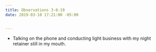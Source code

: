 ```yaml
---
title: Observations 3-8-19
date: 2019-03-10 17:21:00 -05:00


---
```


- Talking on the phone and conducting light business with my night retainer still in my mouth.